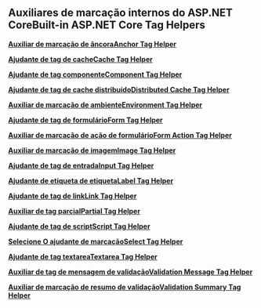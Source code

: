 ## <a name="built-in-aspnet-core-tag-helpers"></a><span data-ttu-id="03acc-101">Auxiliares de marcação internos do ASP.NET Core</span><span class="sxs-lookup"><span data-stu-id="03acc-101">Built-in ASP.NET Core Tag Helpers</span></span>

<span data-ttu-id="03acc-102">**[Auxiliar de marcação de âncora](xref:mvc/views/tag-helpers/builtin-th/anchor-tag-helper)**</span><span class="sxs-lookup"><span data-stu-id="03acc-102">**[Anchor Tag Helper](xref:mvc/views/tag-helpers/builtin-th/anchor-tag-helper)**</span></span>

<span data-ttu-id="03acc-103">**[Ajudante de tag de cache](xref:mvc/views/tag-helpers/builtin-th/cache-tag-helper)**</span><span class="sxs-lookup"><span data-stu-id="03acc-103">**[Cache Tag Helper](xref:mvc/views/tag-helpers/builtin-th/cache-tag-helper)**</span></span>

<span data-ttu-id="03acc-104">**[Ajudante de tag componente](xref:mvc/views/tag-helpers/builtin-th/component-tag-helper)**</span><span class="sxs-lookup"><span data-stu-id="03acc-104">**[Component Tag Helper](xref:mvc/views/tag-helpers/builtin-th/component-tag-helper)**</span></span>

<span data-ttu-id="03acc-105">**[Ajudante de tag de cache distribuído](xref:mvc/views/tag-helpers/builtin-th/distributed-cache-tag-helper)**</span><span class="sxs-lookup"><span data-stu-id="03acc-105">**[Distributed Cache Tag Helper](xref:mvc/views/tag-helpers/builtin-th/distributed-cache-tag-helper)**</span></span>

<span data-ttu-id="03acc-106">**[Auxiliar de marcação de ambiente](xref:mvc/views/tag-helpers/builtin-th/environment-tag-helper)**</span><span class="sxs-lookup"><span data-stu-id="03acc-106">**[Environment Tag Helper](xref:mvc/views/tag-helpers/builtin-th/environment-tag-helper)**</span></span>

<span data-ttu-id="03acc-107">**[Ajudante de tag de formulário](xref:mvc/views/working-with-forms#the-form-tag-helper)**</span><span class="sxs-lookup"><span data-stu-id="03acc-107">**[Form Tag Helper](xref:mvc/views/working-with-forms#the-form-tag-helper)**</span></span>

<span data-ttu-id="03acc-108">**[Auxiliar de marcação de ação de formulário](xref:mvc/views/working-with-forms#the-form-action-tag-helper)**</span><span class="sxs-lookup"><span data-stu-id="03acc-108">**[Form Action Tag Helper](xref:mvc/views/working-with-forms#the-form-action-tag-helper)**</span></span>

<span data-ttu-id="03acc-109">**[Auxiliar de marcação de imagem](xref:mvc/views/tag-helpers/builtin-th/image-tag-helper)**</span><span class="sxs-lookup"><span data-stu-id="03acc-109">**[Image Tag Helper](xref:mvc/views/tag-helpers/builtin-th/image-tag-helper)**</span></span>

<span data-ttu-id="03acc-110">**[Ajudante de tag de entrada](xref:mvc/views/working-with-forms#the-input-tag-helper)**</span><span class="sxs-lookup"><span data-stu-id="03acc-110">**[Input Tag Helper](xref:mvc/views/working-with-forms#the-input-tag-helper)**</span></span>

<span data-ttu-id="03acc-111">**[Ajudante de etiqueta de etiqueta](xref:mvc/views/working-with-forms#the-label-tag-helper)**</span><span class="sxs-lookup"><span data-stu-id="03acc-111">**[Label Tag Helper](xref:mvc/views/working-with-forms#the-label-tag-helper)**</span></span>

<span data-ttu-id="03acc-112">**[Ajudante de tag de link](xref:mvc/views/tag-helpers/builtin-th/link-tag-helper)**</span><span class="sxs-lookup"><span data-stu-id="03acc-112">**[Link Tag Helper](xref:mvc/views/tag-helpers/builtin-th/link-tag-helper)**</span></span>

<span data-ttu-id="03acc-113">**[Auxiliar de tag parcial](xref:mvc/views/tag-helpers/builtin-th/partial-tag-helper)**</span><span class="sxs-lookup"><span data-stu-id="03acc-113">**[Partial Tag Helper](xref:mvc/views/tag-helpers/builtin-th/partial-tag-helper)**</span></span>

<span data-ttu-id="03acc-114">**[Ajudante de tag de script](xref:mvc/views/tag-helpers/builtin-th/script-tag-helper)**</span><span class="sxs-lookup"><span data-stu-id="03acc-114">**[Script Tag Helper](xref:mvc/views/tag-helpers/builtin-th/script-tag-helper)**</span></span>

<span data-ttu-id="03acc-115">**[Selecione O ajudante de marcação](xref:mvc/views/working-with-forms#the-select-tag-helper)**</span><span class="sxs-lookup"><span data-stu-id="03acc-115">**[Select Tag Helper](xref:mvc/views/working-with-forms#the-select-tag-helper)**</span></span>

<span data-ttu-id="03acc-116">**[Ajudante de tag textarea](xref:mvc/views/working-with-forms#the-textarea-tag-helper)**</span><span class="sxs-lookup"><span data-stu-id="03acc-116">**[Textarea Tag Helper](xref:mvc/views/working-with-forms#the-textarea-tag-helper)**</span></span>

<span data-ttu-id="03acc-117">**[Auxiliar de tag de mensagem de validação](xref:mvc/views/working-with-forms#the-validation-message-tag-helper)**</span><span class="sxs-lookup"><span data-stu-id="03acc-117">**[Validation Message Tag Helper](xref:mvc/views/working-with-forms#the-validation-message-tag-helper)**</span></span>

<span data-ttu-id="03acc-118">**[Auxiliar de marcação de resumo de validação](xref:mvc/views/working-with-forms#the-validation-summary-tag-helper)**</span><span class="sxs-lookup"><span data-stu-id="03acc-118">**[Validation Summary Tag Helper](xref:mvc/views/working-with-forms#the-validation-summary-tag-helper)**</span></span>
